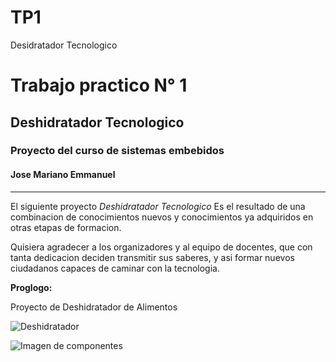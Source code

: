 # TP1
Desidratador Tecnologico
# Trabajo practico N° 1
## Deshidratador Tecnologico
### Proyecto del curso de sistemas embebidos
#### Jose Mariano Emmanuel



---

  El siguiente proyecto *Deshidratador Tecnologico* Es el resultado de una combinacion de conocimientos nuevos y conocimientos ya adquiridos en otras etapas de formacion. 

  Quisiera agradecer a los organizadores y al equipo de docentes, que con tanta dedicacion deciden transmitir sus saberes, y asi formar nuevos ciudadanos capaces de caminar con la tecnologia. 

  **Proglogo:**

  Proyecto de Deshidratador de Alimentos 



  ![Deshidratador](Imagen_2.jpg)

  ![Imagen de componentes](imagen1.png "Imagen")

